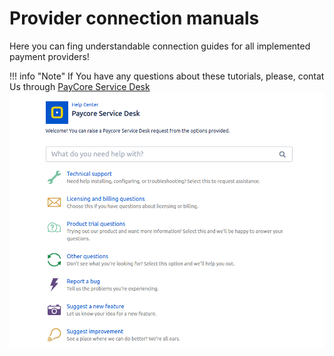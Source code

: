 # Provider connection manuals

Here you can fing understandable connection guides for all implemented payment providers!

!!! info "Note"
    If You have any questions  about these tutorials, please, contat Us  through [PayCore Service Desk](https://support.paycore.io/)
    [![Step 2](images/servicedesk.png)](images/servicedesk.png)
